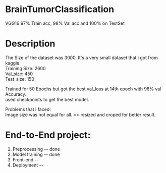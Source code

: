# BrainTumorClassification
VGG16 97% Train acc,  98% Val acc and 100% on TestSet 

# Description
The Size of the dataset was 3000, It's a very small dataset that i got from kaggle.<br />
Training Size: 2600 <br />
Val_size: 450 <br />
Test_size: 150 <br />

Trained for 50 Epochs but got the best val_loss at 14th epoch with 98% val Accuracy. <br />
used checkpoints to get the best model. <br />

Problems that i faced: <br />
Image size was not equal for all. >> resized and croped for better result. <br />

#  End-to-End project:
1. Preprocessing  -- done
2. Model training -- done
3. Front-end      --
4. Deployment     --
